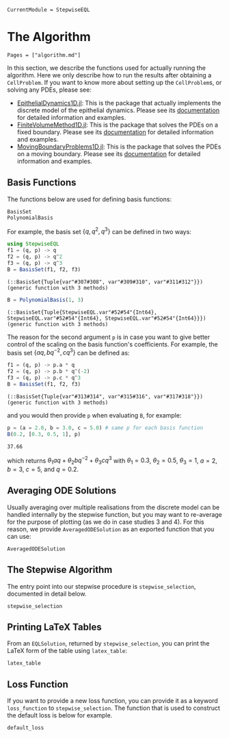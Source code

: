 ```@meta
CurrentModule = StepwiseEQL
```

# The Algorithm 

```@contents
Pages = ["algorithm.md"]
```

In this section, we describe the functions used for actually running the algorithm. Here we only describe how to run the results after obtaining a `CellProblem`. If you want to know more about setting up the `CellProblem`s, or solving any PDEs, please see:

- [EpithelialDynamics1D.jl](https://github.com/DanielVandH/EpithelialDynamics1D.jl): This is the package that actually implements the discrete model of the epithelial dynamics. Please see its [documentation](https://danielvandh.github.io/EpithelialDynamics1D.jl/stable/) for detailed information and examples.
- [FiniteVolumeMethod1D.jl](https://github.com/DanielVandH/FiniteVolumeMethod1D.jl): This is the package that solves the PDEs on a fixed boundary. Please see its [documentation](https://danielvandh.github.io/FiniteVolumeMethod1D.jl/stable/) for detailed information and examples.
- [MovingBoundaryProblems1D.jl](https://github.com/DanielVandH/FiniteVolumeMethod1D.jl): This is the package that solves the PDEs on a moving boundary. Please see its [documentation](https://danielvandh.github.io/MovingBoundaryProblems1D.jl/stable/) for detailed information and examples.

## Basis Functions 
The functions below are used for defining basis functions:

```@docs
BasisSet 
PolynomialBasis
```

For example, the basis set $\{q, q^2, q^3\}$ can be defined in two ways:

```julia
using StepwiseEQL
f1 = (q, p) -> q 
f2 = (q, p) -> q^2 
f3 = (q, p) -> q^3 
B = BasisSet(f1, f2, f3)
```
```
(::BasisSet{Tuple{var"#307#308", var"#309#310", var"#311#312"}}) (generic function with 3 methods)
```

```julia
B = PolynomialBasis(1, 3)
```
```
(::BasisSet{Tuple{StepwiseEQL.var"#52#54"{Int64}, StepwiseEQL.var"#52#54"{Int64}, StepwiseEQL.var"#52#54"{Int64}}}) (generic function with 3 methods)
```

The reason for the second argument `p` is in case you want to give better control of the scaling on the basis function's coefficients. For example, the basis set $\{aq, bq^{-2}, cq^3\}$ can be defined as:

```julia
f1 = (q, p) -> p.a * q 
f2 = (q, p) -> p.b * q^(-2)
f3 = (q, p) -> p.c * q^3
B = BasisSet(f1, f2, f3)
```
```
(::BasisSet{Tuple{var"#313#314", var"#315#316", var"#317#318"}}) (generic function with 3 methods)
```

and you would then provide `p` when evaluating `B`, for example:

```julia 
p = (a = 2.0, b = 3.0, c = 5.0) # same p for each basis function
B(0.2, [0.3, 0.5, 1], p)
```
```
37.66
```

which returns $\theta_1aq + \theta_2bq^{-2} + \theta_3cq^3$ with $\theta_1 = 0.3$, $\theta_2 = 0.5$, $\theta_3 = 1$, $a = 2$, $b = 3$, $c = 5$, and $q = 0.2$.

## Averaging ODE Solutions 
Usually averaging over multiple realisations from the discrete model can be handled internally by the stepwise function, but you may want to re-average for the purpose of plotting (as we do in case studies 3 and 4). For this reason, we provide `AveragedODESolution` as an exported function that you can use:

```@docs
AveragedODESolution
```

## The Stepwise Algorithm
The entry point into our stepwise procedure is `stepwise_selection`, documented in detail below.

```@docs
stepwise_selection
```

## Printing LaTeX Tables 
From an `EQLSolution`, returned by `stepwise_selection`, you can print the LaTeX form of the table using `latex_table`:

```@docs
latex_table
```

## Loss Function
If you want to provide a new loss function, you can provide it as a keyword `loss_function` to `stepwise_selection`. The function that is used to construct the default loss is below for example.

```@docs
default_loss
```